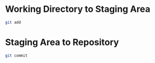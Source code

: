 # Working Directory to Staging Area

```bash
git add
```

# Staging Area to Repository

```bash
git commit
```

